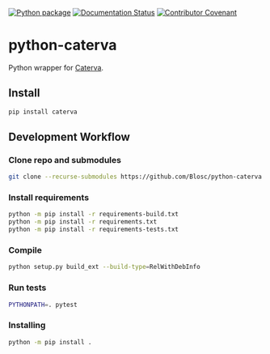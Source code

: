 [![Python package](https://github.com/Blosc/python-caterva/actions/workflows/python-package.yml/badge.svg?branch=master)](https://github.com/Blosc/python-caterva/actions/workflows/python-package.yml)
[![Documentation Status](https://readthedocs.org/projects/python-caterva/badge/?version=latest)](https://python-caterva.readthedocs.io/en/latest/?badge=latest)
[![Contributor Covenant](https://img.shields.io/badge/Contributor%20Covenant-v2.0%20adopted-ff69b4.svg)](code_of_conduct.md)

# python-caterva

Python wrapper for [Caterva](https://caterva.readthedocs.io).

## Install

```sh
pip install caterva
```

## Development Workflow

### Clone repo and submodules

```sh
git clone --recurse-submodules https://github.com/Blosc/python-caterva
```

### Install requirements

```sh
python -m pip install -r requirements-build.txt
python -m pip install -r requirements.txt
python -m pip install -r requirements-tests.txt
```

### Compile

```sh
python setup.py build_ext --build-type=RelWithDebInfo
```

### Run tests

```sh
PYTHONPATH=. pytest
```

### Installing

```sh
python -m pip install .
```

